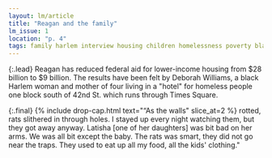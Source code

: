 ```yaml
---
layout: lm/article
title: "Reagan and the family"
lm_issue: 1
location: "p. 4"
tags: family harlem interview housing children homelessness poverty black-americans nyc
---
```


{:.lead}
Reagan has reduced
federal aid for lower-income housing from $28 billion to $9 billion.
The results have been felt by Deborah Williams, a black Harlem woman
and mother of four living in a "hotel" for homeless people
one block south of 42nd St. which runs through Times Square.

{:.final}
{% include drop-cap.html text="“As the walls" slice_at=2 %}
rotted, rats slithered in through holes.
I stayed up every night watching them, but they got away anyway.
Latisha [one of her daughters] was bit bad on her arms.
We was all bit except the baby.
The rats was smart, they did not go near the traps.
They used to eat up all my food, all the kids' clothing."